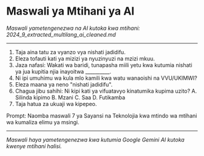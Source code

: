 # Maswali ya Mtihani ya AI
*Maswali yametengenezwa na AI kutoka kwa mtihani: 2024_9_extracted_multilang_ai_cleaned.md*

---

1.  Taja aina tatu za vyanzo vya nishati jadidifu.
2.  Eleza tofauti kati ya mizizi ya nyuzinyuzi na mzizi mkuu.
3.  Jaza nafasi: Wakati wa baridi, tunapasha miili yetu kwa kutumia nishati ya jua kupitia njia inayoitwa __________.
4.  Ni ipi umuhimu wa kula mlo kamili kwa watu wanaoishi na VVU/UKIMWI?
5.  Eleza maana ya neno "nishati jadidifu".
6.  Chagua jibu sahihi: Ni kipi kati ya vifuatavyo kinatumika kupima uzito?
    A. Silinda kipimo
    B. Mzani
    C. Saa
    D. Futikamba
7.  Taja hatua za ukuaji wa kipepeo.

Prompt: Naomba maswali 7 ya Sayansi na Teknolojia kwa mtindo wa mtihani wa kumaliza elimu ya msingi.

---
*Maswali haya yametengenezwa kwa kutumia Google Gemini AI kutoka kwenye mtihani halisi.*
